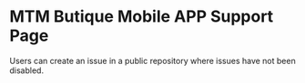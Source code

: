 # MTM Butique Mobile APP Support Page
Users can create an issue in a public repository where issues have not been disabled.
